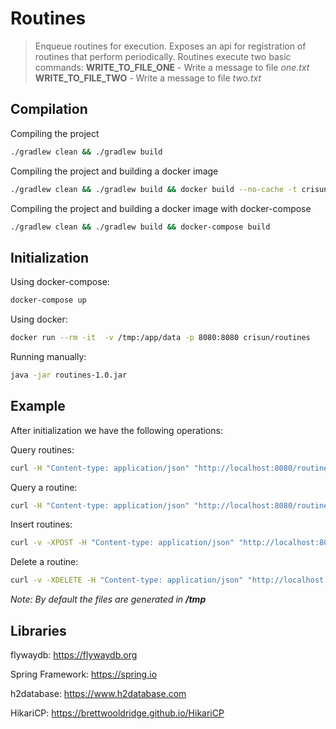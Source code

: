 # Routines
> Enqueue routines for execution.
Exposes an api for registration of routines that perform periodically. Routines execute two basic commands:
**WRITE_TO_FILE_ONE** - Write a message to file *one.txt*
**WRITE_TO_FILE_TWO** - Write a message to file *two.txt*
## Compilation

Compiling the project
```sh
./gradlew clean && ./gradlew build
```

Compiling the project and building a docker image
```sh
./gradlew clean && ./gradlew build && docker build --no-cache -t crisun/routines .
```

Compiling the project and building a docker image with docker-compose
```sh
./gradlew clean && ./gradlew build && docker-compose build
```

## Initialization

Using docker-compose:
```sh
docker-compose up
```

Using docker:
```sh
docker run --rm -it  -v /tmp:/app/data -p 8080:8080 crisun/routines
```

Running manually:
```sh
java -jar routines-1.0.jar
```

## Example

After initialization we have the following operations:

Query routines:
```sh
curl -H "Content-type: application/json" "http://localhost:8080/routines"
```

Query a routine:
```sh
curl -H "Content-type: application/json" "http://localhost:8080/routine/1"
```
Insert routines:
```sh
curl -v -XPOST -H "Content-type: application/json" "http://localhost:8080/routines" -d '{"interval_in_seconds":1,"command":"WRITE_TO_FILE_ONE","mensagem":"rotina de teste 1"}'
```
Delete a routine:
```sh
curl -v -XDELETE -H "Content-type: application/json" "http://localhost:8080/routine/1"
```
*Note:
By default the files are generated in **/tmp***

## Libraries
flywaydb: https://flywaydb.org

Spring Framework: https://spring.io

h2database: https://www.h2database.com

HikariCP: https://brettwooldridge.github.io/HikariCP